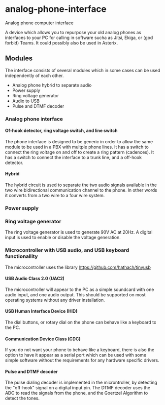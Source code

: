 # analog-phone-interface
Analog phone computer interface

A device which allows you to repurpose your old analog phones as interfaces to your PC for calling in software sucha as Jitsi, Ekiga, or (god forbid) Teams. It could possibly also be used in Asterix.

## Modules
The interface consists of several modules which in some cases can be used independently of each other.

* Analog phone hybrid to separate audio
* Power supply
* Ring voltage generator
* Audio to USB
* Pulse and DTMF decoder

### Analog phone interface

#### Of-hook detector, ring voltage switch, and line switch

The phone interface is designed to be generic in order to allow the same module to be used in a PBX with multple phone lines. It has a switch to connect the ring voltage on and off to create a ring pattern (cadences). It has a switch to connect the interface to a trunk line, and a off-hook detector.

#### Hybrid
The hybrid circuit is used to separate the two audio signals available in the two wire bidirectional communication channel to the phone. In other words it converts from a two wire to a four wire system.

### Power supply


### Ring voltage generator

The ring voltage generator is used to generate 90V AC at 20Hz. A digital input is used to enable or disable the voltage generation.

### Microcontroller with USB audio, and USB keyboard functionallity

The microcontroller uses the library https://github.com/hathach/tinyusb

#### USB Audio Class 2.0 (UAC2)

The microcontroller will appear to the PC as a simple soundcard with one audio input, and one audio output. This should be supported on most operating systems without any driver installation.

#### USB Human Interface Device (HID)

The dial buttons, or rotary dial on the phone can behave like a keyboard to the PC.

#### Communication Device Class (CDC)

If you do not want your phone to behave like a keyboard, there is also the option to have it appear as a serial port which can be used with some simple software without the requirements for any hardware specific drivers.

#### Pulse and DTMF decoder

The pulse dialing decoder is implemented in the microntroller, by detecting the "off-hook" signal on a digital input pin.
The DTMF decoder uses the ADC to read the signals from the phone, and the Goertzel Algorithm to detect the tones.

